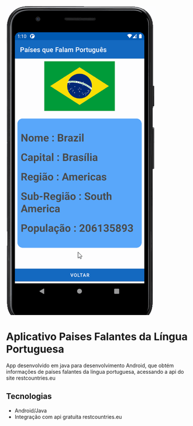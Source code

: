 ![Exemplo de funcionamento](docs/record_new.gif)

# Aplicativo Paises Falantes da Língua Portuguesa

App desenvolvido em java para desenvolvimento Android, que obtém informações de países falantes da língua portuguesa, acessando a api do site restcountries.eu

## Tecnologias
- Android/Java
- Integração com api gratuita restcountries.eu
